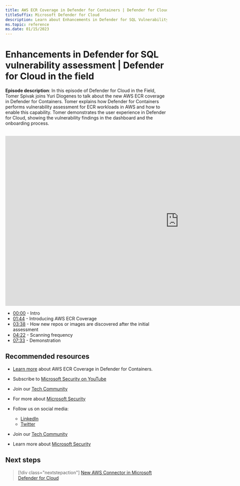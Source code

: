 ```yaml
---
title: AWS ECR Coverage in Defender for Containers | Defender for Cloud in the field
titleSuffix: Microsoft Defender for Cloud
description: Learn about Enhancements in Defender for SQL Vulnerability Assessment
ms.topic: reference
ms.date: 01/15/2023
---
```


# Enhancements in Defender for SQL vulnerability assessment | Defender for Cloud in the field

**Episode description**: In this episode of Defender for Cloud in the Field, Tomer Spivak joins Yuri Diogenes to talk about the new AWS ECR coverage in Defender for Containers. Tomer explains how Defender for Containers performs vulnerability assessment for ECR workloads in AWS and how to enable this capability. Tomer demonstrates the user experience in Defender for Cloud, showing the vulnerability findings in the dashboard and the onboarding process.
<br>
<br>
<iframe src="https://aka.ms/docs/player?id=cbd8ace6-4602-4900-bb73-cf8986605639" width="1080" height="530" allowFullScreen="true" frameBorder="0"></iframe>

- [00:00](/shows/mdc-in-the-field/defender-sql-enhancements#time=00m00s) - Intro
- [01:44](/shows/mdc-in-the-field/defender-sql-enhancements#time=01m44s) - Introducing AWS ECR Coverage
- [03:38](/shows/mdc-in-the-field/defender-sql-enhancements#time=03m38s) -  How new repos or images are discovered after the initial assessment
- [04:22](/shows/mdc-in-the-field/defender-sql-enhancements#time=04m22s) - Scanning frequency
- [07:33](/shows/mdc-in-the-field/defender-sql-enhancements#time=07m33s) - Demonstration


## Recommended resources
  - [Learn more](https://learn.microsoft.com/en-us/azure/defender-for-cloud/defender-for-containers-vulnerability-assessment-elastic) about AWS ECR Coverage in Defender for Containers.
  - Subscribe to [Microsoft Security on YouTube](https://www.youtube.com/playlist?list=PL3ZTgFEc7LysiX4PfHhdJPR7S8mGO14YS)
  - Join our [Tech Community](https://aka.ms/SecurityTechCommunity)
  - For more about [Microsoft Security](https://msft.it/6002T9HQY)

- Follow us on social media:

     - [LinkedIn](https://www.youtube.com/redirect?event=video_description&redir_token=QUFFLUhqbFk5TXZuQld2NlpBRV9BQlJqMktYSm95WWhCZ3xBQ3Jtc0tsQU13MkNPWGNFZzVuem5zc05wcnp0VGxybHprVTkwS2todWw0b0VCWUl4a2ZKYVktNGM1TVFHTXpmajVLcjRKX0cwVFNJaDlzTld4MnhyenBuUGRCVmdoYzRZTjFmYXRTVlhpZGc4MHhoa3N6ZDhFMA&q=https%3A%2F%2Fwww.linkedin.com%2Fshowcase%2Fmicrosoft-security%2F)
     - [Twitter](https://twitter.com/msftsecurity)

- Join our [Tech Community](https://aka.ms/SecurityTechCommunity)

- Learn more about [Microsoft Security](https://msft.it/6002T9HQY)

## Next steps

> [!div class="nextstepaction"]
> [New AWS Connector in Microsoft Defender for Cloud](episode-one.md)
